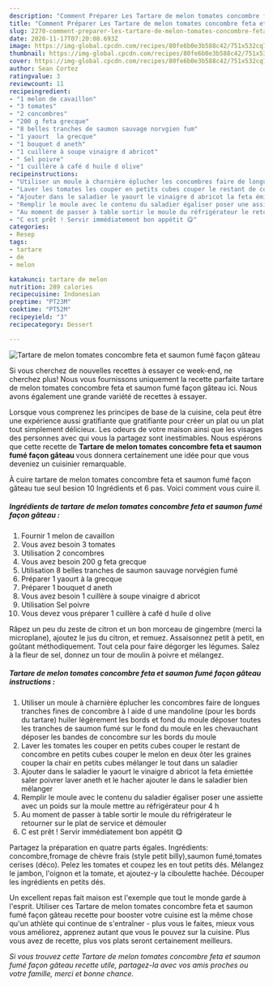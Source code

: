 ```yaml
---
description: "Comment Préparer Les Tartare de melon tomates concombre feta et saumon fumé façon gâteau"
title: "Comment Préparer Les Tartare de melon tomates concombre feta et saumon fumé façon gâteau"
slug: 2270-comment-preparer-les-tartare-de-melon-tomates-concombre-feta-et-saumon-fume-facon-gateau
date: 2020-11-17T07:20:08.693Z
image: https://img-global.cpcdn.com/recipes/80fe6b0e3b588c42/751x532cq70/tartare-de-melon-tomates-concombre-feta-et-saumon-fume-facon-gateau-photo-principale-de-la-recette.jpg
thumbnail: https://img-global.cpcdn.com/recipes/80fe6b0e3b588c42/751x532cq70/tartare-de-melon-tomates-concombre-feta-et-saumon-fume-facon-gateau-photo-principale-de-la-recette.jpg
cover: https://img-global.cpcdn.com/recipes/80fe6b0e3b588c42/751x532cq70/tartare-de-melon-tomates-concombre-feta-et-saumon-fume-facon-gateau-photo-principale-de-la-recette.jpg
author: Sean Cortez
ratingvalue: 3
reviewcount: 11
recipeingredient:
- "1 melon de cavaillon"
- "3 tomates"
- "2 concombres"
- "200 g feta grecque"
- "8 belles tranches de saumon sauvage norvgien fum"
- "1 yaourt  la grecque"
- "1 bouquet d aneth"
- "1 cuillère à soupe vinaigre d abricot"
- " Sel poivre"
- "1 cuillère à café d huile d olive"
recipeinstructions:
- "Utiliser un moule à charnière éplucher les concombres faire de longues tranches fines de concombre à l aide d une mandoline (pour les bords du tartare) huiler légèrement les bords et fond du moule déposer toutes les tranches de saumon fumé sur le fond du moule en les chevauchant déposer les bandes de concombre sur les bords du moule"
- "Laver les tomates les couper en petits cubes couper le restant de concombre en petits cubes couper le melon en deux ôter les graines couper la chair en petits cubes mélanger le tout dans un saladier"
- "Ajouter dans le saladier le yaourt le vinaigre d abricot la feta émiettée saler poivrer laver aneth et le hacher ajouter le dans le saladier bien mélanger"
- "Remplir le moule avec le contenu du saladier égaliser poser une assiette avec un poids sur la moule mettre au réfrigérateur pour 4 h"
- "Au moment de passer à table sortir le moule du réfrigérateur le retourner sur le plat de service et démouler"
- "C est prêt ! Servir immédiatement bon appétit 😋"
categories:
- Resep
tags:
- tartare
- de
- melon

katakunci: tartare de melon 
nutrition: 289 calories
recipecuisine: Indonesian
preptime: "PT23M"
cooktime: "PT52M"
recipeyield: "3"
recipecategory: Dessert

---
```



![Tartare de melon tomates concombre feta et saumon fumé façon gâteau](https://img-global.cpcdn.com/recipes/80fe6b0e3b588c42/751x532cq70/tartare-de-melon-tomates-concombre-feta-et-saumon-fume-facon-gateau-photo-principale-de-la-recette.jpg)

Si vous cherchez de nouvelles recettes à essayer ce week-end, ne cherchez plus! Nous vous fournissons uniquement la recette parfaite tartare de melon tomates concombre feta et saumon fumé façon gâteau ici. Nous avons également une grande variété de recettes à essayer.

Lorsque vous comprenez les principes de base de la cuisine, cela peut être une expérience aussi gratifiante que gratifiante pour créer un plat ou un plat tout simplement délicieux. Les odeurs de votre maison ainsi que les visages des personnes avec qui vous la partagez sont inestimables. Nous espérons que cette recette de <strong> Tartare de melon tomates concombre feta et saumon fumé façon gâteau </strong> vous donnera certainement une idée pour que vous deveniez un cuisinier remarquable.

<!--inarticleads1-->

À cuire tartare de melon tomates concombre feta et saumon fumé façon gâteau tue seul besion 10 Ingrédients et 6 pas. Voici comment vous cuire il.

##### Ingrédients de tartare de melon tomates concombre feta et saumon fumé façon gâteau :

1. Fournir 1 melon de cavaillon
1. Vous avez besoin 3 tomates
1. Utilisation 2 concombres
1. Vous avez besoin 200 g feta grecque
1. Utilisation 8 belles tranches de saumon sauvage norvégien fumé
1. Préparer 1 yaourt à la grecque
1. Préparer 1 bouquet d aneth
1. Vous avez besoin 1 cuillère à soupe vinaigre d abricot
1. Utilisation  Sel poivre
1. Vous devez vous préparer 1 cuillère à café d huile d olive


Râpez un peu du zeste de citron et un bon morceau de gingembre (merci la microplane), ajoutez le jus du citron, et remuez. Assaisonnez petit à petit, en goûtant méthodiquement. Tout cela pour faire dégorger les légumes. Salez à la fleur de sel, donnez un tour de moulin à poivre et mélangez. 

<!--inarticleads2-->

##### Tartare de melon tomates concombre feta et saumon fumé façon gâteau instructions :

1. Utiliser un moule à charnière éplucher les concombres faire de longues tranches fines de concombre à l aide d une mandoline (pour les bords du tartare) huiler légèrement les bords et fond du moule déposer toutes les tranches de saumon fumé sur le fond du moule en les chevauchant déposer les bandes de concombre sur les bords du moule
1. Laver les tomates les couper en petits cubes couper le restant de concombre en petits cubes couper le melon en deux ôter les graines couper la chair en petits cubes mélanger le tout dans un saladier
1. Ajouter dans le saladier le yaourt le vinaigre d abricot la feta émiettée saler poivrer laver aneth et le hacher ajouter le dans le saladier bien mélanger
1. Remplir le moule avec le contenu du saladier égaliser poser une assiette avec un poids sur la moule mettre au réfrigérateur pour 4 h
1. Au moment de passer à table sortir le moule du réfrigérateur le retourner sur le plat de service et démouler
1. C est prêt ! Servir immédiatement bon appétit 😋


Partagez la préparation en quatre parts égales. Ingrédients: concombre,fromage de chèvre frais (style petit billy),saumon fumé,tomates cerises (déco). Pelez les tomates et coupez les en tout petits dés. Mélangez le jambon, l&#39;oignon et la tomate, et ajoutez-y la ciboulette hachée. Découper les ingrédients en petits dés. 

<!--inarticleads1-->

<p>
Un excellent repas fait maison est l'exemple que tout le monde garde à l'esprit. Utiliser ces Tartare de melon tomates concombre feta et saumon fumé façon gâteau recette pour booster votre cuisine est la même chose qu'un athlète qui continue de s'entraîner - plus vous le faites, mieux vous vous améliorez, apprenez autant que vous le pouvez sur la cuisine. Plus vous avez de recette, plus vos plats seront certainement meilleurs.
</p>

<p>
<i>Si vous trouvez cette Tartare de melon tomates concombre feta et saumon fumé façon gâteau recette utile, partagez-la avec vos amis proches ou votre famille, merci et bonne chance.</i>
</p>
